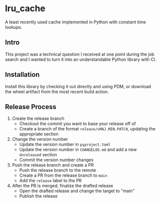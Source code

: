# lru_cache

A least recently used cache implemented in Python with constant time lookups.

## Intro

This project was a technical question I received at one point during the job search and I wanted to turn it into an understandable Python library with CI.

## Installation

Install this library by checking it out directly and using PDM, or download the wheel artifact from the most recent build action.

## Release Process

1. Create the release branch
   - Checkout the commit you want to base your release off of
   - Create a branch of the format `release/vMAJ.MIN.PATCH`, updating the appropriate section
2. Change the version number
   - Update the version number in `pyproject.toml`
   - Update the version number in `CHANGELOG.md` and add a new `Unreleased` section
   - Commit the version number changes
3. Push the release branch and create a PR
   - Push the release branch to the remote
   - Create a PR from the release branch to `main`
   - Add the `release` label to the PR
4. After the PR is merged, finalize the drafted release
   - Open the drafted release and change the target to "main"
   - Publish the release
